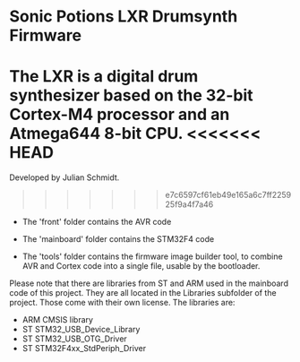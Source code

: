 Sonic Potions LXR Drumsynth Firmware
====================================

The LXR is a digital drum synthesizer based on the 32-bit Cortex-M4 processor and an Atmega644 8-bit CPU.
<<<<<<< HEAD
=======
Developed by Julian Schmidt.
>>>>>>> e7c6597cf61eb49e165a6c7ff225925f9a4f7a46


- The 'front' folder contains the AVR code

- The 'mainboard' folder contains the STM32F4 code

- The 'tools' folder contains the firmware image builder tool, to combine AVR 
  and Cortex code into a single file, usable by the bootloader.


Please note that there are libraries from ST and ARM used in the mainboard code of this project.
They are all located in the Libraries subfolder of the project.
Those come with their own license. The libraries are:
- ARM CMSIS library
- ST STM32_USB_Device_Library
- ST STM32_USB_OTG_Driver
- ST STM32F4xx_StdPeriph_Driver
